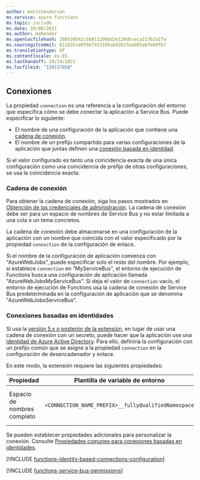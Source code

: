 ```yaml
---
author: mattchenderson
ms.service: azure-functions
ms.topic: include
ms.date: 10/08/2021
ms.author: mahender
ms.openlocfilehash: 288539542c5b811206bd3e128dbceca317b2a27a
ms.sourcegitcommit: 611b35ce0f667913105ab82b23aab05a67e89fb7
ms.translationtype: HT
ms.contentlocale: es-ES
ms.lasthandoff: 10/14/2021
ms.locfileid: "130137858"
---
```

## <a name="connections"></a>Conexiones

La propiedad `connection` es una referencia a la configuración del entorno que especifica cómo se debe conectar la aplicación a Service Bus. Puede especificar lo siguiente:

- El nombre de una configuración de la aplicación que contiene una [cadena de conexión](#connection-string).
- El nombre de un prefijo compartido para varias configuraciones de la aplicación que juntas definen una [conexión basada en identidad](#identity-based-connections).

Si el valor configurado es tanto una coincidencia exacta de una única configuración como una coincidencia de prefijo de otras configuraciones, se usa la coincidencia exacta.

### <a name="connection-string"></a>Cadena de conexión

Para obtener la cadena de conexión, siga los pasos mostrados en [Obtención de las credenciales de administración](../articles/service-bus-messaging/service-bus-quickstart-portal.md#get-the-connection-string). La cadena de conexión debe ser para un espacio de nombres de Service Bus y no estar limitada a una cola o un tema concretos.

La cadena de conexión debe almacenarse en una configuración de la aplicación con un nombre que coincida con el valor especificado por la propiedad `connection` de la configuración de enlace.

Si el nombre de la configuración de aplicación comienza con "AzureWebJobs", puede especificar solo el resto del nombre. Por ejemplo, si establece `connection` en "MyServiceBus", el entorno de ejecución de Functions busca una configuración de aplicación llamada "AzureWebJobsMyServiceBus". Si deja el valor de `connection` vacío, el entorno de ejecución de Functions usa la cadena de conexión de Service Bus predeterminada en la configuración de aplicación que se denomina "AzureWebJobsServiceBus".

### <a name="identity-based-connections"></a>Conexiones basadas en identidades

Si usa la [versión 5.x o posterior de la extensión](../articles/azure-functions/functions-bindings-service-bus.md#service-bus-extension-5x-and-higher), en lugar de usar una cadena de conexión con un secreto, puede hacer que la aplicación use una [identidad de Azure Active Directory](../articles/active-directory/fundamentals/active-directory-whatis.md). Para ello, definiría la configuración con un prefijo común que se asigne a la propiedad `connection` en la configuración de desencadenador y enlace.

En este modo, la extensión requiere las siguientes propiedades:

| Propiedad                  | Plantilla de variable de entorno                       | Descripción                                | Valor de ejemplo |
|---------------------------|-----------------------------------------------------|--------------------------------------------|---------|
| Espacio de nombres completo | `<CONNECTION_NAME_PREFIX>__fullyQualifiedNamespace` | Espacio de nombres completo de Service Bus. | <service_bus_namespace>.servicebus.windows.net  |

Se pueden establecer propiedades adicionales para personalizar la conexión. Consulte [Propiedades comunes para conexiones basadas en identidades](../articles/azure-functions/functions-reference.md#common-properties-for-identity-based-connections).

[!INCLUDE [functions-identity-based-connections-configuration](./functions-identity-based-connections-configuration.md)]

[!INCLUDE [functions-service-bus-permissions](./functions-service-bus-permissions.md)]